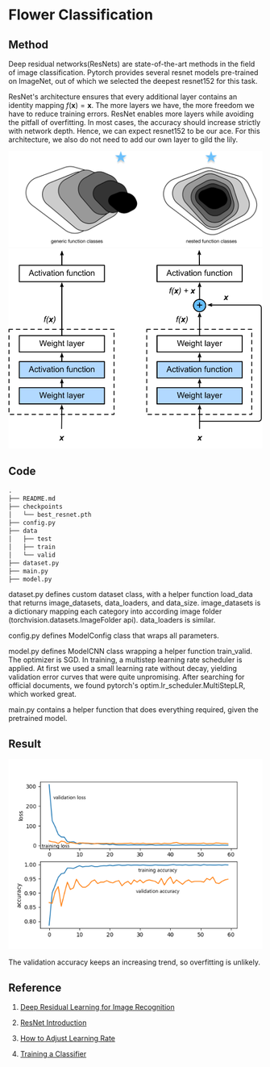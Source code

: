# Flower Classification

## Method

Deep residual networks(ResNets) are state-of-the-art methods in the field of image classification. Pytorch provides several resnet models pre-trained on ImageNet, out of which we selected the deepest resnet152 for this task.

ResNet's architecture ensures that every additional layer contains an identity mapping $f(\mathbf{x}) = \mathbf{x}$. The more layers we have, the more freedom we have to reduce training errors. ResNet enables more layers while avoiding the pitfall of overfitting. In most cases, the accuracy should increase strictly with network depth. Hence, we can expect resnet152 to be our ace.  For this architecture, we also do not need to add our own layer to gild the lily.

![](figures/function_classes.svg)
![](figures/residual_block.svg)

## Code

```
.
├── README.md
├── checkpoints
│   └── best_resnet.pth
├── config.py
├── data
│   ├── test
│   ├── train
│   └── valid
├── dataset.py
├── main.py
├── model.py
```

dataset.py defines custom dataset class, with a helper function load_data that returns image_datasets, data_loaders, and data_size. image_datasets is a dictionary mapping each category into according image folder (torchvision.datasets.ImageFolder api). data_loaders is similar.

config.py defines ModelConfig class that wraps all parameters.

model.py defines ModelCNN class wrapping a helper function train_valid. The optimizer is SGD. In training, a multistep learning rate scheduler is applied. At first we used a small learning rate without decay, yielding validation error curves that were quite unpromising. After searching for official documents, we found pytorch's optim.lr_scheduler.MultiStepLR, which worked great.

main.py contains a helper function that does everything required, given the pretrained model. 

## Result

![](figures/training.png)

The validation accuracy keeps an increasing trend, so overfitting is unlikely.

## Reference

1. [ Deep Residual Learning for Image Recognition](https://arxiv.org/abs/1512.03385)

2. [ResNet Introduction](https://d2l.ai/chapter_convolutional-modern/resnet.html)

3. [How to Adjust Learning Rate](https://pytorch.org/docs/stable/optim.html#how-to-adjust-learning-rate)

4. [Training a Classifier](https://pytorch.org/tutorials/beginner/blitz/cifar10_tutorial.html)
